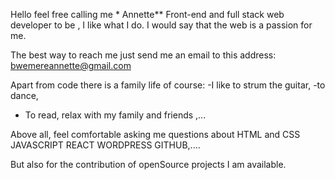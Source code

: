Hello 
feel free calling me 
\* Annette\**
Front-end and full stack web developer to be , 
I like what I do. I would say that the web is a passion for me.

The best way to reach me just send me an email to this address: bwemereannette@gmail.com

Apart from code there is a family life of course:
-I like to strum the guitar,
-to dance,
- To read, relax with my family and friends
,...

Above all, feel comfortable asking me questions about
HTML and CSS
JAVASCRIPT
REACT
WORDPRESS
GITHUB,....

But also for the contribution of openSource projects I am available.


[^1]:(c)copyrigth 2022@Annette-Bwemere-Salama